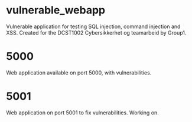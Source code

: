 # vulnerable_webapp
Vulnerable application for testing SQL injection, command injection and XSS. Created for the DCST1002 Cybersikkerhet og teamarbeid by Group1. 

# 5000
Web application available on port 5000, with vulnerabilities. 

# 5001
Web application on port 5001 to fix vulnerabilities. Working on.

